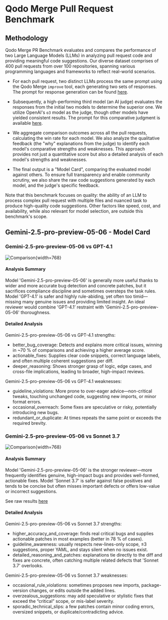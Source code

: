 # Qodo Merge Pull Request Benchmark

## Methodology

Qodo Merge PR Benchmark evaluates and compares the performance of two Large Language Models (LLMs) in analyzing pull request code and providing meaningful code suggestions.
Our diverse dataset comprises of 400 pull requests from over 100 repositories, spanning various programming languages and frameworks to reflect real-world scenarios.

- For each pull request, two distinct LLMs process the same prompt using the Qodo Merge `improve` tool, each generating two sets of responses. The prompt for response generation can be found [here](https://github.com/qodo-ai/pr-agent/blob/main/pr_agent/settings/code_suggestions/pr_code_suggestions_prompts_not_decoupled.toml).

- Subsequently, a high-performing third model (an AI judge) evaluates the responses from the initial two models to determine the superior one. We utilize OpenAI's `o3` model as the judge, though other models have yielded consistent results. The prompt for this comparative judgment is available [here](https://github.com/Codium-ai/pr-agent-settings/tree/main/benchmark).

- We aggregate comparison outcomes across all the pull requests, calculating the win rate for each model. We also analyze the qualitative feedback (the "why" explanations from the judge) to identify each model's comparative strengths and weaknesses.
This approach provides not just a quantitative score but also a detailed analysis of each model's strengths and weaknesses.

- The final output is a "Model Card", comparing the evaluated model against others. To ensure full transparency and enable community scrutiny, we also share the raw code suggestions generated by each model, and the judge's specific feedback.

Note that this benchmark focuses on quality: the ability of an LLM to process complex pull request with multiple files and nuanced task to produce high-quality code suggestions.
Other factors like speed, cost, and availability, while also relevant for model selection, are outside this benchmark's scope.


## Gemini-2.5-pro-preview-05-06 - Model Card

### Gemini-2.5-pro-preview-05-06 vs GPT-4.1

![Comparison](https://codium.ai/images/qodo_merge_benchmark/gpt-4.1_vs_gemini-2.5-pro-preview-05-06_judge_o3.png){width=768}

#### Analysis Summary

Model 'Gemini-2.5-pro-preview-05-06' is generally more useful thanks to wider and more accurate bug detection and concrete patches, but it sacrifices compliance discipline and sometimes oversteps the task rules. Model 'GPT-4.1' is safer and highly rule-abiding, yet often too timid—missing many genuine issues and providing limited insight. An ideal reviewer would combine 'GPT-4.1’ restraint with 'Gemini-2.5-pro-preview-05-06' thoroughness.

#### Detailed Analysis

Gemini-2.5-pro-preview-05-06 vs GPT-4.1 strengths:  

- better_bug_coverage: Detects and explains more critical issues, winning in ~70 % of comparisons and achieving a higher average score.  
- actionable_fixes: Supplies clear code snippets, correct language labels, and often multiple coherent suggestions per diff.  
- deeper_reasoning: Shows stronger grasp of logic, edge cases, and cross-file implications, leading to broader, high-impact reviews.  

Gemini-2.5-pro-preview-05-06 vs GPT-4.1 weaknesses:  

- guideline_violations: More prone to over-eager advice—non-critical tweaks, touching unchanged code, suggesting new imports, or minor format errors.  
- occasional_overreach: Some fixes are speculative or risky, potentially introducing new bugs.  
- redundant_or_duplicate: At times repeats the same point or exceeds the required brevity.  


### Gemini-2.5-pro-preview-05-06 vs Sonnet 3.7

![Comparison](https://codium.ai/images/qodo_merge_benchmark/sonnet_37_vs_gemini-2.5-pro-preview-05-06_judge_o3.png){width=768}

#### Analysis Summary

Model 'Gemini-2.5-pro-preview-05-06' is the stronger reviewer—more frequently identifies genuine, high-impact bugs and provides well-formed, actionable fixes. Model 'Sonnet 3.7' is safer against false positives and tends to be concise but often misses important defects or offers low-value or incorrect suggestions.

See raw results [here](https://github.com/Codium-ai/pr-agent-settings/blob/main/benchmark/sonnet_37_vs_gemini-2.5-pro-preview-05-06.md)


#### Detailed Analysis

Gemini-2.5-pro-preview-05-06 vs Sonnet 3.7 strengths:  

- higher_accuracy_and_coverage: finds real critical bugs and supplies actionable patches in most examples (better in 78 % of cases).  
- guideline_awareness: usually respects new-lines-only scope, ≤3 suggestions, proper YAML, and stays silent when no issues exist.  
- detailed_reasoning_and_patches: explanations tie directly to the diff and fixes are concrete, often catching multiple related defects that 'Sonnet 3.7' overlooks.

Gemini-2.5-pro-preview-05-06 vs Sonnet 3.7 weaknesses:  

- occasional_rule_violations: sometimes proposes new imports, package-version changes, or edits outside the added lines.  
- overzealous_suggestions: may add speculative or stylistic fixes that exceed the “critical” scope, or mis-label severity.  
- sporadic_technical_slips: a few patches contain minor coding errors, oversized snippets, or duplicate/contradicting advice.




[//]: # (On coding tasks, the gap between open-source models and top closed-source models such as Claude and GPT is significant.)

[//]: # (<br>)

[//]: # (In practice, open-source models are unsuitable for most real-world code tasks, and require further fine-tuning to produce acceptable results.)

[//]: # ()
[//]: # (_Qodo Merge pull request benchmark_ aims to benchmark models on their ability to be fine-tuned for a coding task.)

[//]: # (Specifically, we chose to fine-tune open-source models on the task of analyzing a pull request, and providing useful feedback and code suggestions.)

[//]: # ()
[//]: # (Here are the results:)

[//]: # (<br>)

[//]: # (<br>)

[//]: # ()
[//]: # (**Model performance:**)

[//]: # ()
[//]: # (| Model name                  | Model size [B] | Better than gpt-4 rate, after fine-tuning [%] |)

[//]: # (|-----------------------------|----------------|----------------------------------------------|)

[//]: # (| **DeepSeek 34B-instruct**   | **34**         | **40.7**                                     |)

[//]: # (| DeepSeek 34B-base           | 34             | 38.2                                         |)

[//]: # (| Phind-34b                   | 34             | 38                                           |)

[//]: # (| Granite-34B                 | 34             | 37.6                                         |)

[//]: # (| Codestral-22B-v0.1          | 22             | 32.7                                         |)

[//]: # (| QWEN-1.5-32B                | 32             | 29                                           |)

[//]: # (|                             |                |                                              |)

[//]: # (| **CodeQwen1.5-7B**          | **7**          | **35.4**                                     |)

[//]: # (| Llama-3.1-8B-Instruct       | 8              | 35.2                                         |)

[//]: # (| Granite-8b-code-instruct    | 8              | 34.2                                         |)

[//]: # (| CodeLlama-7b-hf             | 7              | 31.8                                         |)

[//]: # (| Gemma-7B                    | 7              | 27.2                                         |)

[//]: # (| DeepSeek coder-7b-instruct  | 7              | 26.8                                         |)

[//]: # (| Llama-3-8B-Instruct         | 8              | 26.8                                         |)

[//]: # (| Mistral-7B-v0.1             | 7              | 16.1                                         |)

[//]: # ()
[//]: # (<br>)

[//]: # ()
[//]: # (**Fine-tuning impact:**)

[//]: # ()
[//]: # (| Model name                | Model size [B] | Fine-tuned | Better than gpt-4 rate [%] |)

[//]: # (|---------------------------|----------------|------------|----------------------------|)

[//]: # (| DeepSeek 34B-instruct     | 34             | yes        | 40.7                       |)

[//]: # (| DeepSeek 34B-instruct     | 34             | no         | 3.6                        |)

[//]: # ()
[//]: # (## Results analysis)

[//]: # ()
[//]: # (- **Fine-tuning is a must** - without fine-tuning, open-source models provide poor results on most real-world code tasks, which include complicated prompt and lengthy context. We clearly see that without fine-tuning, deepseek model was 96.4% of the time inferior to GPT-4, while after fine-tuning, it is better 40.7% of the time.)

[//]: # (- **Always start from a code-dedicated model** — When fine-tuning, always start from a code-dedicated model, and not from a general-usage model. The gaps in downstream results are very big.)

[//]: # (- **Don't believe the hype** —newer models, or models from big-tech companies &#40;Llama3, Gemma, Mistral&#41;, are not always better for fine-tuning.)

[//]: # (- **The best large model** - For large 34B code-dedicated models, the gaps when doing proper fine-tuning are small. The current top model is **DeepSeek 34B-instruct**)

[//]: # (- **The best small model** - For small 7B code-dedicated models, the gaps when fine-tuning are much larger. **CodeQWEN 1.5-7B** is by far the best model for fine-tuning.)

[//]: # (- **Base vs. instruct** - For the top model &#40;deepseek&#41;, we saw small advantage when starting from the instruct version. However, we recommend testing both versions on each specific task, as the base model is generally considered more suitable for fine-tuning.)

[//]: # ()
[//]: # (## Dataset)

[//]: # ()
[//]: # (### Training dataset)

[//]: # ()
[//]: # (Our training dataset comprises 25,000 pull requests, aggregated from permissive license repos. For each pull request, we generated responses for the three main tools of Qodo Merge:)

[//]: # ([Describe]&#40;https://qodo-merge-docs.qodo.ai/tools/describe/&#41;, [Review]&#40;https://qodo-merge-docs.qodo.ai/tools/improve/&#41; and [Improve]&#40;https://qodo-merge-docs.qodo.ai/tools/improve/&#41;.)

[//]: # ()
[//]: # (On the raw data collected, we employed various automatic and manual cleaning techniques to ensure the outputs were of the highest quality, and suitable for instruct-tuning.)

[//]: # ()
[//]: # (Here are the prompts, and example outputs, used as input-output pairs to fine-tune the models:)

[//]: # ()
[//]: # (| Tool     | Prompt                                                                                                     | Example output |)

[//]: # (|----------|------------------------------------------------------------------------------------------------------------|----------------|)

[//]: # (| Describe | [link]&#40;https://github.com/Codium-ai/pr-agent/blob/main/pr_agent/settings/pr_description_prompts.toml&#41; | [link]&#40;https://github.com/Codium-ai/pr-agent/pull/910#issue-2303989601&#41;           |)

[//]: # (| Review   | [link]&#40;https://github.com/Codium-ai/pr-agent/blob/main/pr_agent/settings/pr_reviewer_prompts.toml&#41; | [link]&#40;https://github.com/Codium-ai/pr-agent/pull/910#issuecomment-2118761219&#41;           |)

[//]: # (| Improve  | [link]&#40;https://github.com/Codium-ai/pr-agent/blob/main/pr_agent/settings/pr_code_suggestions_prompts.toml&#41; | [link]&#40;https://github.com/Codium-ai/pr-agent/pull/910#issuecomment-2118761309&#41;           |)

[//]: # ()
[//]: # (### Evaluation dataset)

[//]: # ()
[//]: # (- For each tool, we aggregated 200 additional examples to be used for evaluation. These examples were not used in the training dataset, and were manually selected to represent diverse real-world use-cases.)

[//]: # (- For each test example, we generated two responses: one from the fine-tuned model, and one from the best code model in the world, `gpt-4-turbo-2024-04-09`.)

[//]: # ()
[//]: # (- We used a third LLM to judge which response better answers the prompt, and will likely be perceived by a human as better response.)

[//]: # (<br>)

[//]: # ()
[//]: # (We experimented with three model as judges: `gpt-4-turbo-2024-04-09`, `gpt-4o`, and `claude-3-opus-20240229`. All three produced similar results, with the same ranking order. This strengthens the validity of our testing protocol.)

[//]: # (The evaluation prompt can be found [here]&#40;https://github.com/Codium-ai/pr-agent/blob/main/pr_agent/settings/pr_evaluate_prompt_response.toml&#41;)

[//]: # ()
[//]: # (Here is an example of a judge model feedback:)

[//]: # ()
[//]: # (```)

[//]: # (command: improve)

[//]: # (model1_score: 9,)

[//]: # (model2_score: 6,)

[//]: # (why: |)

[//]: # (  Response 1 is better because it provides more actionable and specific suggestions that directly)

[//]: # (  enhance the code's maintainability, performance, and best practices. For example, it suggests)

[//]: # (  using a variable for reusable widget instances and using named routes for navigation, which)

[//]: # (  are practical improvements. In contrast, Response 2 focuses more on general advice and less)

[//]: # (  actionable suggestions, such as changing variable names and adding comments, which are less)

[//]: # (  critical for immediate code improvement.")

[//]: # (```)

[//]: # ()
[//]: # (## Comparing Top Closed-Source Models)

[//]: # ()
[//]: # (Another application of the Pull Request Benchmark is comparing leading closed-source models to determine which performs better at analyzing pull request code.)

[//]: # ()
[//]: # (The evaluation methodology resembles the approach used for evaluating fine-tuned models:)

[//]: # ()
[//]: # (- We ran each model across 200 diverse pull requests, asking them to generate code suggestions using Qodo Merge's `improve` tool)

[//]: # (- A third top model served as judge to determine which response better fulfilled the prompt and would likely be perceived as superior by human users)
